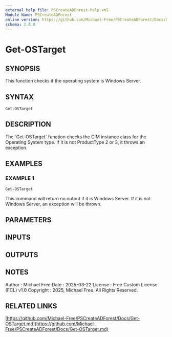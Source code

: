 ```yaml
---
external help file: PSCreateADForest-help.xml
Module Name: PSCreateADForest
online version: https://github.com/Michael-Free/PSCreateADForest/Docs/Get-OSTarget.md
schema: 2.0.0
---
```


# Get-OSTarget

## SYNOPSIS
This function checks if the operating system is Windows Server.

## SYNTAX

```
Get-OSTarget
```

## DESCRIPTION
The \`Get-OSTarget\` function checks the CIM instance class for the Operating System type.
If it is not ProductType 2 or 3, it throws an exception.

## EXAMPLES

### EXAMPLE 1
```
Get-OSTarget
```

This command will return no output if it is Windows Server.
If it is not Windows Server,
an exception will be thrown.

## PARAMETERS

## INPUTS

## OUTPUTS

## NOTES
Author      : Michael Free
Date        : 2025-03-22
License     : Free Custom License (FCL) v1.0
Copyright   : 2025, Michael Free.
All Rights Reserved.

## RELATED LINKS

[https://github.com/Michael-Free/PSCreateADForest/Docs/Get-OSTarget.md](https://github.com/Michael-Free/PSCreateADForest/Docs/Get-OSTarget.md)

